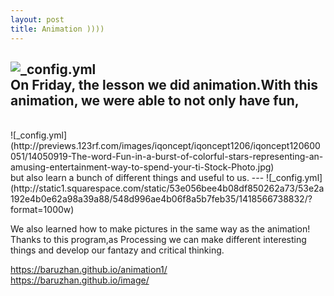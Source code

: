```yaml
---
layout: post
title: Animation ))))
---
```

![_config.yml](https://media.licdn.com/mpr/mpr/AAEAAQAAAAAAAAgHAAAAJDU0ZDYwNzNjLTMwZGYtNGU4NC05OTA0LWMyOWZkNDhjZDc3Yw.jpg)
<br/>
 On Friday, the lesson we did animation.With this animation, we were able to not only have fun,
 ---
 
<br/>
![_config.yml](http://previews.123rf.com/images/iqoncept/iqoncept1206/iqoncept120600051/14050919-The-word-Fun-in-a-burst-of-colorful-stars-representing-an-amusing-entertainment-way-to-spend-your-ti-Stock-Photo.jpg)
<br/>
but also learn a bunch of different things and useful to us.
---
![_config.yml](http://static1.squarespace.com/static/53e056bee4b08df850262a73/53e2a192e4b0e62a98a39a88/548d996ae4b06f8a5b7feb35/1418566738832/?format=1000w)
<br/>

We also learned how to make pictures in the same way as the animation! Thanks to this program,as Processing we can make different interesting things and develop our fantazy and critical thinking.
 
 
https://baruzhan.github.io/animation1/
<br/>
https://baruzhan.github.io/image/
